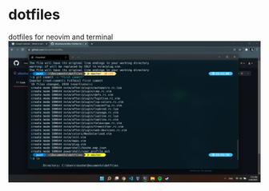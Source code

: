 # dotfiles
dotfiles for neovim and terminal
![GitHub Logo](https://github.com/sikoshelev/dotfiles/blob/main/pic/Screenshot%20(2).png)


